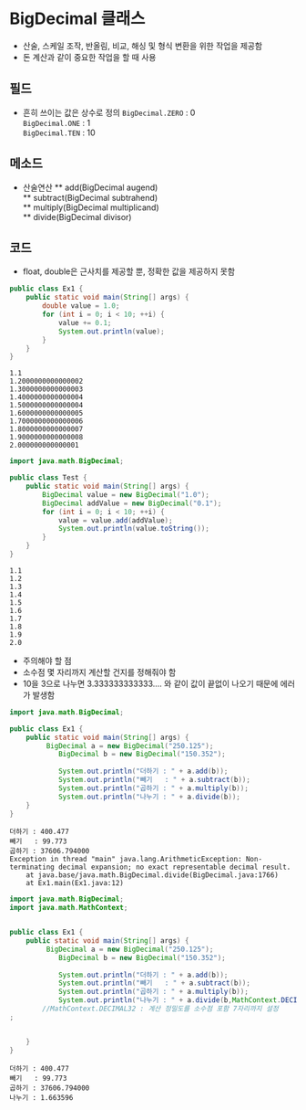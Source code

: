 BigDecimal 클래스
===
*  산술, 스케일 조작, 반올림, 비교, 해싱 및 형식 변환을 위한 작업을 제공함
*  돈 계산과 같이 중요한 작업을 할 때 사용

필드
---
* 흔히 쓰이는 값은 상수로 정의
<code>BigDecimal.ZERO</code> : 0  
<code>BigDecimal.ONE</code> : 1  
<code>BigDecimal.TEN</code> : 10   

메소드
---
* 산술연산
** add(BigDecimal augend)  
** subtract(BigDecimal subtrahend)  
** multiply(BigDecimal multiplicand)  
** divide(BigDecimal divisor)  

코드
---
* float, double은 근사치를 제공할 뿐, 정확한 값을 제공하지 못함
```java
public class Ex1 {
	public static void main(String[] args) {
		double value = 1.0;
		for (int i = 0; i < 10; ++i) {
			value += 0.1;
			System.out.println(value);
		}
	}
}
```

```
1.1
1.2000000000000002
1.3000000000000003
1.4000000000000004
1.5000000000000004
1.6000000000000005
1.7000000000000006
1.8000000000000007
1.9000000000000008
2.000000000000001
```

```java
import java.math.BigDecimal;

public class Test {
    public static void main(String[] args) {
        BigDecimal value = new BigDecimal("1.0");
        BigDecimal addValue = new BigDecimal("0.1");
        for (int i = 0; i < 10; ++i) {
            value = value.add(addValue);
            System.out.println(value.toString());
        }
    }
}
```
```
1.1
1.2
1.3
1.4
1.5
1.6
1.7
1.8
1.9
2.0
```
* 주의해야 할 점
*  소수점 몇 자리까지 계산할 건지를 정해줘야 함
* 10을 3으로 나누면 3.333333333333.... 와 같이 값이 끝없이 나오기 때문에 에러가 발생함
```java
import java.math.BigDecimal;

public class Ex1 {
	public static void main(String[] args) {
		 BigDecimal a = new BigDecimal("250.125");
	        BigDecimal b = new BigDecimal("150.352");
	        
	        System.out.println("더하기 : " + a.add(b));
	        System.out.println("빼기   : " + a.subtract(b));
	        System.out.println("곱하기 : " + a.multiply(b));
	        System.out.println("나누기 : " + a.divide(b));
	}
}
```

```
더하기 : 400.477
빼기   : 99.773
곱하기 : 37606.794000
Exception in thread "main" java.lang.ArithmeticException: Non-terminating decimal expansion; no exact representable decimal result.
	at java.base/java.math.BigDecimal.divide(BigDecimal.java:1766)
	at Ex1.main(Ex1.java:12)
```

```java
import java.math.BigDecimal;
import java.math.MathContext;


public class Ex1 {
	public static void main(String[] args) {
		 BigDecimal a = new BigDecimal("250.125");
	        BigDecimal b = new BigDecimal("150.352");
	        
	        System.out.println("더하기 : " + a.add(b));
	        System.out.println("빼기   : " + a.subtract(b));
	        System.out.println("곱하기 : " + a.multiply(b));
	        System.out.println("나누기 : " + a.divide(b,MathContext.DECIMAL32))
		//MathContext.DECIMAL32 : 계산 정밀도를 소수점 포함 7자리까지 설정
;


	}
}
```
```
더하기 : 400.477
빼기   : 99.773
곱하기 : 37606.794000
나누기 : 1.663596

```
